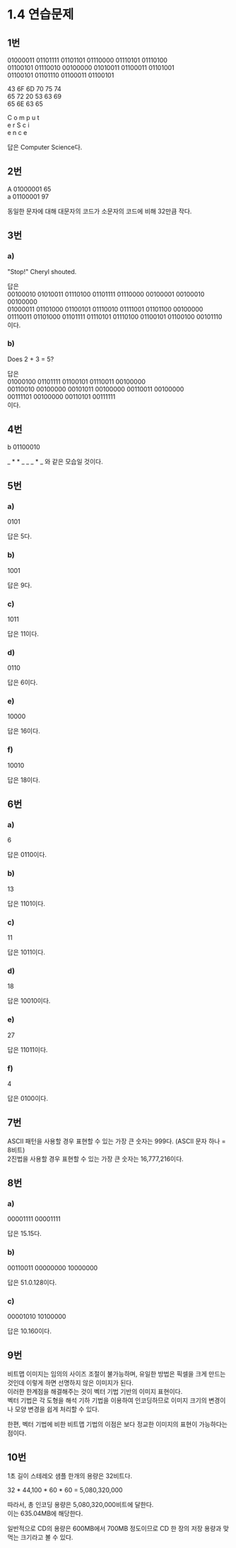 # 1.4 연습문제

## 1번

01000011 01101111 01101101 01110000 01110101 01110100   
01100101 01110010 00100000 01010011 01100011 01101001   
01100101 01101110 01100011 01100101

43 6F 6D 70 75 74   
65 72 20 53 63 69   
65 6E 63 65

C o m p u t   
e r   S c i   
e n c e

답은 Computer Science다.

## 2번

A 01000001 65   
a 01100001 97

동일한 문자에 대해 대문자의 코드가 소문자의 코드에 비해 32만큼 작다.

## 3번 

### a)
"Stop!" Cheryl shouted.

답은  
00100010 01010011 01110100 01101111 01110000 00100001 00100010 00100000   
01000011 01101000 01100101 01110010 01111001 01101100 00100000   
01110011 01101000 01101111 01110101 01110100 01100101 01100100 00101110   
이다.

### b)
Does 2 + 3 = 5?

답은   
01000100 01101111 01100101 01110011 00100000   
00110010 00100000 00101011 00100000 00110011 00100000   
00111101 00100000 00110101 00111111   
이다.


## 4번

b 01100010

_ * * _ _ _ * _ 와 같은 모습일 것이다.

## 5번

### a)
0101

답은 5다.

### b)
1001

답은 9다.

### c)
1011

답은 11이다.

### d)
0110

답은 6이다.

### e)
10000

답은 16이다.

### f)
10010

답은 18이다.

## 6번

### a)
6

답은 0110이다.

### b)
13

답은 1101이다.

### c)
11

답은 1011이다.

### d)
18

답은 10010이다.

### e)
27

답은 11011이다.

### f)
4

답은 0100이다.

## 7번
ASCII 패턴을 사용할 경우 표현할 수 있는 가장 큰 숫자는 999다. (ASCII 문자 하나 = 8비트)   
2진법을 사용할 경우 표현할 수 있는 가장 큰 숫자는 16,777,216이다.

## 8번

### a)
00001111 00001111

답은 15.15다.

### b)
00110011 00000000 10000000

답은 51.0.128이다.

### c)
00001010 10100000

답은 10.160이다.

## 9번
비트맵 이미지는 임의의 사이즈 조절이 불가능하며, 유일한 방법은 픽셀을 크게 만드는 것인데 이렇게 하면 선명하지 않은 이미지가 된다.  
이러한 한계점을 해결해주는 것이 벡터 기법 기반의 이미지 표현이다.  
벡터 기법은 각 도형을 해석 기하 기법을 이용하여 인코딩하므로 이미지 크기의 변경이나 모양 변경을 쉽게 처리할 수 있다.  

한편, 벡터 기법에 비한 비트맵 기법의 이점은 보다 정교한 이미지의 표현이 가능하다는 점이다.


## 10번
1초 길이 스테레오 샘플 한개의 용량은 32비트다.

32 * 44,100 * 60 * 60 = 5,080,320,000    

따라서, 총 인코딩 용량은 5,080,320,000비트에 달한다.  
이는 635.04MB에 해당한다.  

일반적으로 CD의 용량은 600MB에서 700MB 정도이므로 CD 한 장의 저장 용량과 맞먹는 크기라고 볼 수 있다.
